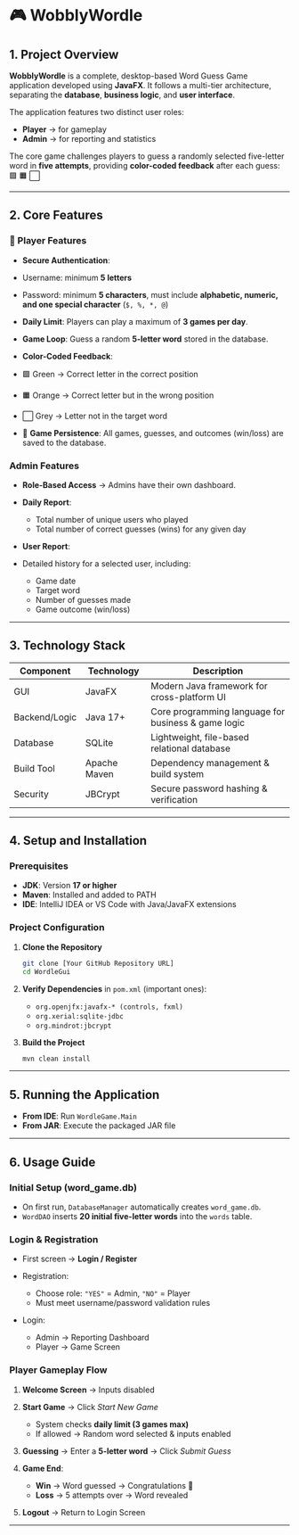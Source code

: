 # 🎮 WobblyWordle

## 1. Project Overview

**WobblyWordle** is a complete, desktop-based Word Guess Game application developed using **JavaFX**.
It follows a multi-tier architecture, separating the **database**, **business logic**, and **user interface**.

The application features two distinct user roles:

* **Player** → for gameplay
* **Admin** → for reporting and statistics

The core game challenges players to guess a randomly selected five-letter word in **five attempts**, providing **color-coded feedback** after each guess: 🟩 🟧 ⬜

---

## 2. Core Features

### 👤 Player Features

*  **Secure Authentication**:

  * Username: minimum **5 letters**
  * Password: minimum **5 characters**, must include **alphabetic, numeric, and one special character** (`$, %, *, @`)
*  **Daily Limit**: Players can play a maximum of **3 games per day**.
*  **Game Loop**: Guess a random **5-letter word** stored in the database.
*  **Color-Coded Feedback**:

  * 🟩 Green → Correct letter in the correct position
  * 🟧 Orange → Correct letter but in the wrong position
  * ⬜ Grey → Letter not in the target word
* 💾 **Game Persistence**: All games, guesses, and outcomes (win/loss) are saved to the database.

###  Admin Features

*  **Role-Based Access** → Admins have their own dashboard.
* **Daily Report**:

  * Total number of unique users who played
  * Total number of correct guesses (wins) for any given day
*  **User Report**:

  * Detailed history for a selected user, including:

    * Game date
    * Target word
    * Number of guesses made
    * Game outcome (win/loss)

---

## 3. Technology Stack

| **Component** | **Technology** | **Description**                                     |
| ------------- | -------------- | --------------------------------------------------- |
| GUI           | JavaFX         | Modern Java framework for cross-platform UI         |
| Backend/Logic | Java 17+       | Core programming language for business & game logic |
| Database      | SQLite         | Lightweight, file-based relational database         |
| Build Tool    | Apache Maven   | Dependency management & build system                |
| Security      | JBCrypt        | Secure password hashing & verification              |

---

## 4. Setup and Installation

###  Prerequisites

*  **JDK**: Version **17 or higher**
*  **Maven**: Installed and added to PATH
*  **IDE**: IntelliJ IDEA or VS Code with Java/JavaFX extensions

###  Project Configuration

1. **Clone the Repository**

   ```bash
   git clone [Your GitHub Repository URL]
   cd WordleGui
   ```

2. **Verify Dependencies** in `pom.xml` (important ones):

   * `org.openjfx:javafx-* (controls, fxml)`
   * `org.xerial:sqlite-jdbc`
   * `org.mindrot:jbcrypt`

3. **Build the Project**

   ```bash
   mvn clean install
   ```

---

## 5. Running the Application

*  **From IDE**: Run `WordleGame.Main`
*  **From JAR**: Execute the packaged JAR file

---

## 6. Usage Guide

###  Initial Setup (word_game.db)

* On first run, `DatabaseManager` automatically creates `word_game.db`.
* `WordDAO` inserts **20 initial five-letter words** into the `words` table.

###  Login & Registration

* First screen → **Login / Register**
* Registration:

  * Choose role: `"YES"` = Admin, `"NO"` = Player
  * Must meet username/password validation rules
* Login:

  * Admin → Reporting Dashboard
  * Player → Game Screen

###  Player Gameplay Flow

1. **Welcome Screen** → Inputs disabled
2. **Start Game** → Click *Start New Game*

   * System checks **daily limit (3 games max)**
   * If allowed → Random word selected & inputs enabled
3. **Guessing** → Enter a **5-letter word** → Click *Submit Guess*
4. **Game End**:

   *  **Win** → Word guessed → Congratulations 🎉
   *  **Loss** → 5 attempts over → Word revealed
5. **Logout** → Return to Login Screen

---
